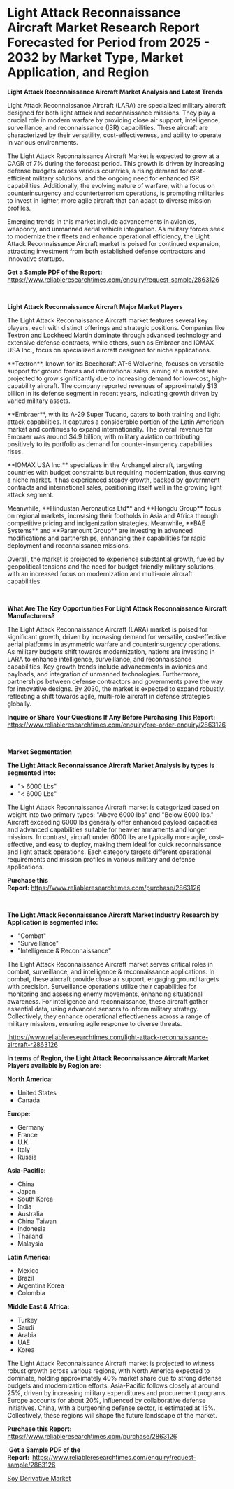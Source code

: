 <p><h1>Light Attack Reconnaissance Aircraft Market Research Report Forecasted for Period from 2025 -  2032 by Market Type, Market Application, and Region</h1></p><p><strong>Light Attack Reconnaissance Aircraft Market Analysis and Latest Trends</strong></p>
<p><p>Light Attack Reconnaissance Aircraft (LARA) are specialized military aircraft designed for both light attack and reconnaissance missions. They play a crucial role in modern warfare by providing close air support, intelligence, surveillance, and reconnaissance (ISR) capabilities. These aircraft are characterized by their versatility, cost-effectiveness, and ability to operate in various environments. </p><p>The Light Attack Reconnaissance Aircraft Market is expected to grow at a CAGR of 7% during the forecast period. This growth is driven by increasing defense budgets across various countries, a rising demand for cost-efficient military solutions, and the ongoing need for enhanced ISR capabilities. Additionally, the evolving nature of warfare, with a focus on counterinsurgency and counterterrorism operations, is prompting militaries to invest in lighter, more agile aircraft that can adapt to diverse mission profiles. </p><p>Emerging trends in this market include advancements in avionics, weaponry, and unmanned aerial vehicle integration. As military forces seek to modernize their fleets and enhance operational efficiency, the Light Attack Reconnaissance Aircraft market is poised for continued expansion, attracting investment from both established defense contractors and innovative startups.</p></p>
<p><strong>Get a Sample PDF of the Report:&nbsp;</strong> <a href="https://www.reliableresearchtimes.com/enquiry/request-sample/2863126?utm_campaign=2241&utm_medium=2&utm_source=Github&utm_content=ia&utm_term=12032025&utm_id=light-attack-reconnaissance-aircraft">https://www.reliableresearchtimes.com/enquiry/request-sample/2863126</a></p>
<p>&nbsp;</p>
<p><strong>Light Attack Reconnaissance Aircraft Major Market Players</strong></p>
<p><p>The Light Attack Reconnaissance Aircraft market features several key players, each with distinct offerings and strategic positions. Companies like Textron and Lockheed Martin dominate through advanced technology and extensive defense contracts, while others, such as Embraer and IOMAX USA Inc., focus on specialized aircraft designed for niche applications.</p><p>**Textron**, known for its Beechcraft AT-6 Wolverine, focuses on versatile support for ground forces and international sales, aiming at a market size projected to grow significantly due to increasing demand for low-cost, high-capability aircraft. The company reported revenues of approximately $13 billion in its defense segment in recent years, indicating growth driven by varied military assets.</p><p>**Embraer**, with its A-29 Super Tucano, caters to both training and light attack capabilities. It captures a considerable portion of the Latin American market and continues to expand internationally. The overall revenue for Embraer was around $4.9 billion, with military aviation contributing positively to its portfolio as demand for counter-insurgency capabilities rises.</p><p>**IOMAX USA Inc.** specializes in the Archangel aircraft, targeting countries with budget constraints but requiring modernization, thus carving a niche market. It has experienced steady growth, backed by government contracts and international sales, positioning itself well in the growing light attack segment.</p><p>Meanwhile, **Hindustan Aeronautics Ltd** and **Hongdu Group** focus on regional markets, increasing their footholds in Asia and Africa through competitive pricing and indigenization strategies. Meanwhile, **BAE Systems** and **Paramount Group** are investing in advanced modifications and partnerships, enhancing their capabilities for rapid deployment and reconnaissance missions.</p><p>Overall, the market is projected to experience substantial growth, fueled by geopolitical tensions and the need for budget-friendly military solutions, with an increased focus on modernization and multi-role aircraft capabilities.</p></p>
<p>&nbsp;</p>
<p><strong>What Are The Key Opportunities For Light Attack Reconnaissance Aircraft Manufacturers?</strong></p>
<p><p>The Light Attack Reconnaissance Aircraft (LARA) market is poised for significant growth, driven by increasing demand for versatile, cost-effective aerial platforms in asymmetric warfare and counterinsurgency operations. As military budgets shift towards modernization, nations are investing in LARA to enhance intelligence, surveillance, and reconnaissance capabilities. Key growth trends include advancements in avionics and payloads, and integration of unmanned technologies. Furthermore, partnerships between defense contractors and governments pave the way for innovative designs. By 2030, the market is expected to expand robustly, reflecting a shift towards agile, multi-role aircraft in defense strategies globally.</p></p>
<p><strong>Inquire or Share Your Questions If Any Before Purchasing This Report:</strong> <a href="https://www.reliableresearchtimes.com/enquiry/pre-order-enquiry/2863126?utm_campaign=2241&utm_medium=2&utm_source=Github&utm_content=ia&utm_term=12032025&utm_id=light-attack-reconnaissance-aircraft">https://www.reliableresearchtimes.com/enquiry/pre-order-enquiry/2863126</a></p>
<p>&nbsp;</p>
<p><strong>Market Segmentation</strong></p>
<p><strong>The Light Attack Reconnaissance Aircraft Market Analysis by types is segmented into:</strong></p>
<p><ul><li>"> 6000 Lbs"</li><li>"< 6000 Lbs"</li></ul></p>
<p><p>The Light Attack Reconnaissance Aircraft market is categorized based on weight into two primary types: "Above 6000 lbs" and "Below 6000 lbs." Aircraft exceeding 6000 lbs generally offer enhanced payload capacities and advanced capabilities suitable for heavier armaments and longer missions. In contrast, aircraft under 6000 lbs are typically more agile, cost-effective, and easy to deploy, making them ideal for quick reconnaissance and light attack operations. Each category targets different operational requirements and mission profiles in various military and defense applications.</p></p>
<p><strong>Purchase this Report:&nbsp;</strong><a href="https://www.reliableresearchtimes.com/purchase/2863126?utm_campaign=2241&utm_medium=2&utm_source=Github&utm_content=ia&utm_term=12032025&utm_id=light-attack-reconnaissance-aircraft">https://www.reliableresearchtimes.com/purchase/2863126</a></p>
<p>&nbsp;</p>
<p><strong>The Light Attack Reconnaissance Aircraft Market Industry Research by Application is segmented into:</strong></p>
<p><ul><li>"Combat"</li><li>"Surveillance"</li><li>"Intelligence & Reconnaissance"</li></ul></p>
<p><p>The Light Attack Reconnaissance Aircraft market serves critical roles in combat, surveillance, and intelligence & reconnaissance applications. In combat, these aircraft provide close air support, engaging ground targets with precision. Surveillance operations utilize their capabilities for monitoring and assessing enemy movements, enhancing situational awareness. For intelligence and reconnaissance, these aircraft gather essential data, using advanced sensors to inform military strategy. Collectively, they enhance operational effectiveness across a range of military missions, ensuring agile response to diverse threats.</p></p>
<p><a href="https://www.reliableresearchtimes.com/light-attack-reconnaissance-aircraft-r2863126?utm_campaign=2241&utm_medium=2&utm_source=Github&utm_content=ia&utm_term=12032025&utm_id=light-attack-reconnaissance-aircraft">&nbsp;https://www.reliableresearchtimes.com/light-attack-reconnaissance-aircraft-r2863126</a></p>
<p><strong>In terms of Region, the Light Attack Reconnaissance Aircraft Market Players available by Region are:</strong></p>
<p>
    <p> <strong> North America: </strong>
        <ul>
            <li>United States</li>
            <li>Canada</li>
        </ul>
        </p> 
    <p> <strong> Europe: </strong>
        <ul>
            <li>Germany</li>
            <li>France</li>
            <li>U.K.</li>
            <li>Italy</li>
            <li>Russia</li>
        </ul>
        </p> 
    <p> <strong> Asia-Pacific: </strong>
        <ul>
            <li>China</li>
            <li>Japan</li>
            <li>South Korea</li>
            <li>India</li>
            <li>Australia</li>
            <li>China Taiwan</li>
            <li>Indonesia</li>
            <li>Thailand</li>
            <li>Malaysia</li>
        </ul>
        </p> 
    <p> <strong> Latin America: </strong>
        <ul>
            <li>Mexico</li>
            <li>Brazil</li>
            <li>Argentina Korea</li>
            <li>Colombia</li>
        </ul>
        </p> 
    <p> <strong> Middle East & Africa: </strong>
        <ul>
            <li>Turkey</li>
            <li>Saudi</li>
            <li>Arabia</li>
            <li>UAE</li>
            <li>Korea</li>
        </ul>
    </p>
    </p>
<p><p>The Light Attack Reconnaissance Aircraft market is projected to witness robust growth across various regions, with North America expected to dominate, holding approximately 40% market share due to strong defense budgets and modernization efforts. Asia-Pacific follows closely at around 25%, driven by increasing military expenditures and procurement programs. Europe accounts for about 20%, influenced by collaborative defense initiatives. China, with a burgeoning defense sector, is estimated at 15%. Collectively, these regions will shape the future landscape of the market.</p></p>
<p><strong>Purchase this Report: </strong><a href="https://www.reliableresearchtimes.com/purchase/2863126?utm_campaign=2241&utm_medium=2&utm_source=Github&utm_content=ia&utm_term=12032025&utm_id=light-attack-reconnaissance-aircraft">https://www.reliableresearchtimes.com/purchase/2863126</a></p>
<p>&nbsp;<strong>Get a Sample PDF of the Report:&nbsp;&nbsp;</strong><a href="https://www.reliableresearchtimes.com/enquiry/request-sample/2863126?utm_campaign=2241&utm_medium=2&utm_source=Github&utm_content=ia&utm_term=12032025&utm_id=light-attack-reconnaissance-aircraft">https://www.reliableresearchtimes.com/enquiry/request-sample/2863126</a></p>
<p><strong></strong></p>
<p><p><a href="https://github.com/GenaGaines34/Market-Research-Report-List-2/blob/main/soy-derivative-market.md?utm_campaign=2241&utm_medium=2&utm_source=Github&utm_content=ia&utm_term=12032025&utm_id=light-attack-reconnaissance-aircraft">Soy Derivative Market</a></p></p>